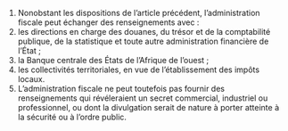 1)  Nonobstant  les  dispositions  de  l’article  précédent,  l’administration fiscale peut échanger des renseignements avec :
1) les  directions  en  charge  des  douanes,  du  trésor  et  de  la  comptabilité
publique, de la statistique et toute autre administration financière de l’État ;
2) la Banque centrale des États de l’Afrique de l’ouest ;
2) les collectivités territoriales, en vue de l’établissement des impôts locaux.
2)  L’administration  fiscale  ne  peut  toutefois  pas  fournir  des  renseignements  qui révéleraient un secret commercial, industriel ou professionnel, ou dont la divulgation serait de nature à porter atteinte à la sécurité ou à l’ordre public.